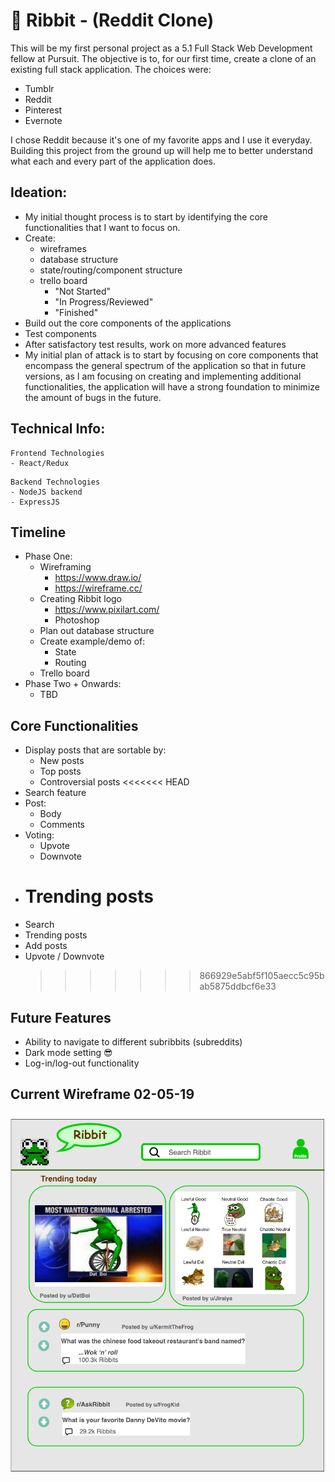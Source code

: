 # 🐸 Ribbit - (Reddit Clone)

This will be my first personal project as a 5.1 Full Stack Web Development fellow at Pursuit. The objective is to, for our first time, create a clone of an existing full stack application. The choices were:

- Tumblr
- Reddit
- Pinterest
- Evernote

I chose Reddit because it's one of my favorite apps and I use it everyday. Building this project from the ground up will help me to better understand what each and every part of the application does.

## Ideation:

- My initial thought process is to start by identifying the core functionalities that I want to focus on.
- Create:
  - wireframes
  - database structure
  - state/routing/component structure
  - trello board
    - "Not Started"
    - "In Progress/Reviewed"
    - "Finished"
- Build out the core components of the applications
- Test components
- After satisfactory test results, work on more advanced features
- My initial plan of attack is to start by focusing on core components that encompass the general spectrum of the application so that in future versions, as I am focusing on creating and implementing additional functionalities, the application will have a strong foundation to minimize the amount of bugs in the future.

## Technical Info:

```
Frontend Technologies
- React/Redux
```

```
Backend Technologies
- NodeJS backend
- ExpressJS
```

## Timeline

- Phase One:
  - Wireframing
    - https://www.draw.io/
    - https://wireframe.cc/
  - Creating Ribbit logo
    - https://www.pixilart.com/
    - Photoshop
  - Plan out database structure
  - Create example/demo of:
    - State
    - Routing
  - Trello board
- Phase Two + Onwards:
  - TBD

## Core Functionalities

- Display posts that are sortable by:
  - New posts
  - Top posts
  - Controversial posts
    <<<<<<< HEAD
- Search feature
- Post:
  - Body
  - Comments
- Voting:
  - Upvote
  - Downvote
- # Trending posts
- Search
- Trending posts
- Add posts
- Upvote / Downvote
  > > > > > > > 866929e5abf5f105aecc5c95bab5875ddbcf6e33

## Future Features

- Ability to navigate to different subribbits (subreddits)
- Dark mode setting 😎
- Log-in/log-out functionality

## Current Wireframe 02-05-19

![Ribbit](/photos/wireframe.png)
